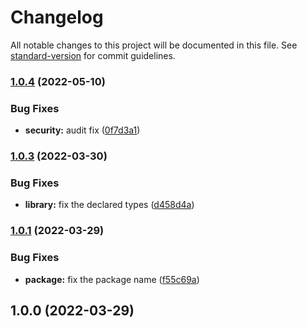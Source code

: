 # Changelog

All notable changes to this project will be documented in this file. See [standard-version](https://github.com/conventional-changelog/standard-version) for commit guidelines.

### [1.0.4](https://github.com/i-doit/enten-types/compare/v1.0.3...v1.0.4) (2022-05-10)


### Bug Fixes

* **security:** audit fix ([0f7d3a1](https://github.com/i-doit/enten-types/commit/0f7d3a1941b21f8ef2784562a2f1e1a5b0a7e4f8))

### [1.0.3](https://github.com/i-doit/enten-types/compare/v1.0.2...v1.0.3) (2022-03-30)


### Bug Fixes

* **library:** fix the declared types ([d458d4a](https://github.com/i-doit/enten-types/commit/d458d4adbf0f13dab68ed15604c788e08caf5ae3))

### [1.0.1](https://github.com/i-doit/enten-types/compare/v1.0.0...v1.0.1) (2022-03-29)


### Bug Fixes

* **package:** fix the package name ([f55c69a](https://github.com/i-doit/enten-types/commit/f55c69abd2800d3570f182f5c383765259726de5))

## 1.0.0 (2022-03-29)
